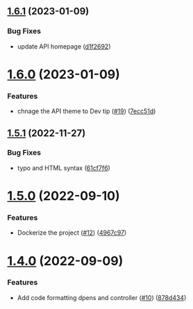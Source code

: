 ## [1.6.1](https://github.com/Pradumnasaraf/OpenSource-API/compare/v1.6.0...v1.6.1) (2023-01-09)


### Bug Fixes

* update API homepage ([d1f2692](https://github.com/Pradumnasaraf/OpenSource-API/commit/d1f269206d6208420ebd378ee0a06f7aeccf849a))



# [1.6.0](https://github.com/Pradumnasaraf/OpenSource-API/compare/v1.5.1...v1.6.0) (2023-01-09)


### Features

* chnage the API theme to Dev tip ([#19](https://github.com/Pradumnasaraf/OpenSource-API/issues/19)) ([7ecc51d](https://github.com/Pradumnasaraf/OpenSource-API/commit/7ecc51dd5f9734b21efcbb513739f214f417da64))



## [1.5.1](https://github.com/Pradumnasaraf/OpenSource-API/compare/v1.5.0...v1.5.1) (2022-11-27)


### Bug Fixes

* typo and HTML syntax ([61cf7f6](https://github.com/Pradumnasaraf/OpenSource-API/commit/61cf7f6681895cceccbcffa716fc9f972fc26460))



# [1.5.0](https://github.com/Pradumnasaraf/OpenSource-API/compare/v1.4.0...v1.5.0) (2022-09-10)


### Features

* Dockerize the project ([#12](https://github.com/Pradumnasaraf/OpenSource-API/issues/12)) ([4967c97](https://github.com/Pradumnasaraf/OpenSource-API/commit/4967c97dc9da84c9770777b87481b7501c9ac74f))



# [1.4.0](https://github.com/Pradumnasaraf/OpenSource-API/compare/v1.3.0...v1.4.0) (2022-09-09)


### Features

* Add code formatting dpens and controller ([#10](https://github.com/Pradumnasaraf/OpenSource-API/issues/10)) ([878d434](https://github.com/Pradumnasaraf/OpenSource-API/commit/878d4348ab7a882d17a697f22177f7c1c6a27edb))



